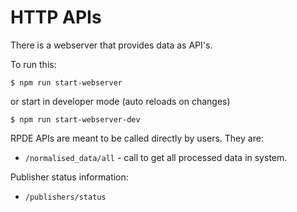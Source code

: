 # HTTP APIs

There is a webserver that provides data as API's.

To run this:

`$ npm run start-webserver`

or start in developer mode (auto reloads on changes)

`$ npm run start-webserver-dev`

RPDE APIs are meant to be called directly by users. They are:

* `/normalised_data/all` - call to get all processed data in system.

Publisher status information:

* `/publishers/status`
